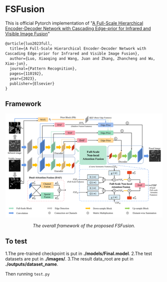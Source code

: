 # FSFusion

This is official Pytorch implementation of "[A Full-Scale Hierarchical Encoder-Decoder Network with Cascading Edge-prior for Infrared and Visible Image Fusion](https://www.sciencedirect.com/science/article/pii/S0031320323008890)"

```
@article{luo2023full,
  title={A Full-Scale Hierarchical Encoder-Decoder Network with Cascading Edge-prior for Infrared and Visible Image Fusion},
  author={Luo, Xiaoqing and Wang, Juan and Zhang, Zhancheng and Wu, Xiao-jun},
  journal={Pattern Recognition},
  pages={110192},
  year={2023},
  publisher={Elsevier}
}
```

## Framework

![framework](./images/overall_end-1.png)
<p align="center">
    <em>The overall framework of the proposed FSFusion.</em>
</p>

## To test

1.The pre-trained checkpoint is put in **./models/Final.model**.
2.The test datasets are put in **./images/**.
3.The result data_root are put in **./outputs/dataset_name**.

Then running `test.py`
